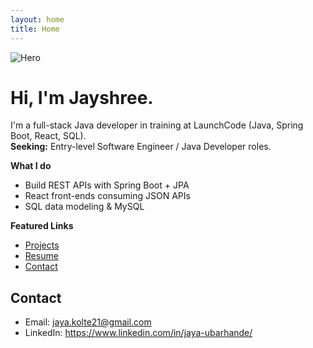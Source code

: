 ```yaml
---
layout: home
title: Home
---
```


![Hero](assets/hero.jpg)

# Hi, I'm Jayshree.
I'm a full-stack Java developer in training at LaunchCode (Java, Spring Boot, React, SQL).  
**Seeking:** Entry-level Software Engineer / Java Developer roles.

**What I do**
- Build REST APIs with Spring Boot + JPA
- React front-ends consuming JSON APIs
- SQL data modeling & MySQL

**Featured Links**
- [Projects](/projects)
- [Resume](/resume)
- [Contact](#contact)

## Contact
- Email: jaya.kolte21@gmail.com  
- LinkedIn: https://www.linkedin.com/in/jaya-ubarhande/
